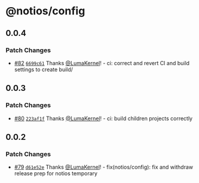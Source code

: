 # @notios/config

## 0.0.4

### Patch Changes

- [#82](https://github.com/frouriojs/notios/pull/82) [`6699c61`](https://github.com/frouriojs/notios/commit/6699c61c0c4da508f67d0a2f18623835206b33c4) Thanks [@LumaKernel](https://github.com/LumaKernel)! - ci: correct and revert CI and build settings to create build/

## 0.0.3

### Patch Changes

- [#80](https://github.com/frouriojs/notios/pull/80) [`223af1f`](https://github.com/frouriojs/notios/commit/223af1f79cb45597885fbd0701250a098388f240) Thanks [@LumaKernel](https://github.com/LumaKernel)! - ci: build children projects correctly

## 0.0.2

### Patch Changes

- [#79](https://github.com/frouriojs/notios/pull/79) [`d61e52e`](https://github.com/frouriojs/notios/commit/d61e52ee56c320dfaa5904fd1943093cb76d99d5) Thanks [@LumaKernel](https://github.com/LumaKernel)! - fix(notios/config): fix and withdraw release prep for notios temporary
